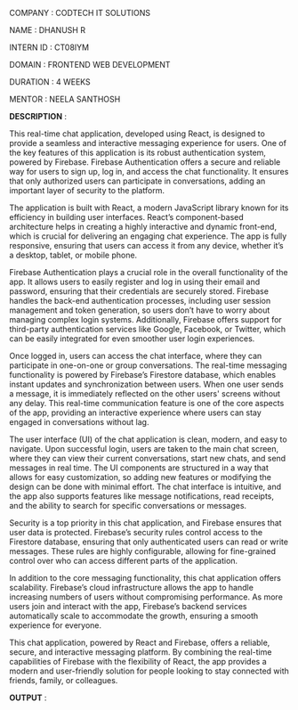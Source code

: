 COMPANY : CODTECH IT SOLUTIONS

NAME : DHANUSH R

INTERN ID : CT08IYM

DOMAIN : FRONTEND WEB DEVELOPMENT

DURATION : 4 WEEKS

MENTOR : NEELA SANTHOSH

**DESCRIPTION** : 

This real-time chat application, developed using React, is designed to provide a seamless and interactive messaging experience for users. One of the key features of this application is its robust authentication system, powered by Firebase. Firebase Authentication offers a secure and reliable way for users to sign up, log in, and access the chat functionality. It ensures that only authorized users can participate in conversations, adding an important layer of security to the platform.

The application is built with React, a modern JavaScript library known for its efficiency in building user interfaces. React’s component-based architecture helps in creating a highly interactive and dynamic front-end, which is crucial for delivering an engaging chat experience. The app is fully responsive, ensuring that users can access it from any device, whether it’s a desktop, tablet, or mobile phone.

Firebase Authentication plays a crucial role in the overall functionality of the app. It allows users to easily register and log in using their email and password, ensuring that their credentials are securely stored. Firebase handles the back-end authentication processes, including user session management and token generation, so users don’t have to worry about managing complex login systems. Additionally, Firebase offers support for third-party authentication services like Google, Facebook, or Twitter, which can be easily integrated for even smoother user login experiences.

Once logged in, users can access the chat interface, where they can participate in one-on-one or group conversations. The real-time messaging functionality is powered by Firebase’s Firestore database, which enables instant updates and synchronization between users. When one user sends a message, it is immediately reflected on the other users' screens without any delay. This real-time communication feature is one of the core aspects of the app, providing an interactive experience where users can stay engaged in conversations without lag.

The user interface (UI) of the chat application is clean, modern, and easy to navigate. Upon successful login, users are taken to the main chat screen, where they can view their current conversations, start new chats, and send messages in real time. The UI components are structured in a way that allows for easy customization, so adding new features or modifying the design can be done with minimal effort. The chat interface is intuitive, and the app also supports features like message notifications, read receipts, and the ability to search for specific conversations or messages.

Security is a top priority in this chat application, and Firebase ensures that user data is protected. Firebase’s security rules control access to the Firestore database, ensuring that only authenticated users can read or write messages. These rules are highly configurable, allowing for fine-grained control over who can access different parts of the application.

In addition to the core messaging functionality, this chat application offers scalability. Firebase’s cloud infrastructure allows the app to handle increasing numbers of users without compromising performance. As more users join and interact with the app, Firebase’s backend services automatically scale to accommodate the growth, ensuring a smooth experience for everyone.

This chat application, powered by React and Firebase, offers a reliable, secure, and interactive messaging platform. By combining the real-time capabilities of Firebase with the flexibility of React, the app provides a modern and user-friendly solution for people looking to stay connected with friends, family, or colleagues.



**OUTPUT** :
